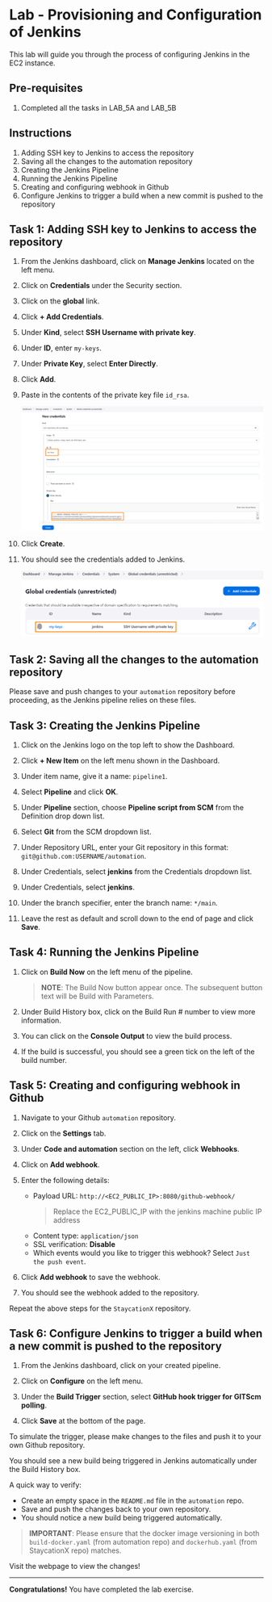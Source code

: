 # Lab - Provisioning and Configuration of Jenkins

This lab will guide you through the process of configuring Jenkins in the EC2 instance.

## Pre-requisites
1. Completed all the tasks in LAB_5A and LAB_5B


## Instructions
1. Adding SSH key to Jenkins to access the repository
2. Saving all the changes to the automation repository
3. Creating the Jenkins Pipeline
4. Running the Jenkins Pipeline
5. Creating and configuring webhook in Github
6. Configure Jenkins to trigger a build when a new commit is pushed to the repository


## Task 1: Adding SSH key to Jenkins to access the repository

1. From the Jenkins dashboard, click on **Manage Jenkins** located on the left menu.

2. Click on **Credentials** under the Security section.

3. Click on the **global** link.

4. Click **+ Add Credentials**.

5. Under **Kind**, select **SSH Username with private key**.

6. Under **ID**, enter `my-keys`.

7. Under **Private Key**, select **Enter Directly**.

8. Click **Add**.

9. Paste in the contents of the private key file `id_rsa`.

   ![](images/lab5C/jenkins-add-private-key.png)

10. Click **Create**.
    
11. You should see the credentials added to Jenkins.

    ![](images/lab5C/jenkins-credentials-added.png)


## Task 2: Saving all the changes to the automation repository

Please save and push changes to your `automation` repository before proceeding, as the Jenkins pipeline relies on these files.

## Task 3: Creating the Jenkins Pipeline

1. Click on the Jenkins logo on the top left to show the Dashboard.

2. Click **+ New Item** on the left menu shown in the Dashboard.

3. Under item name, give it a name: `pipeline1`.

4. Select **Pipeline** and click **OK**.

5. Under **Pipeline** section, choose **Pipeline script from SCM** from the Definition drop down list.

6. Select **Git** from the SCM dropdown list.

7. Under Repository URL, enter your Git repository in this format: `git@github.com:USERNAME/automation`.

8. Under Credentials, select **jenkins** from the Credentials dropdown list.

9. Under Credentials, select **jenkins**.

10. Under the branch specifier, enter the branch name: `*/main`.

11. Leave the rest as default and scroll down to the end of page and click **Save**.


## Task 4: Running the Jenkins Pipeline

1. Click on **Build Now** on the left menu of the pipeline.
   > **NOTE**: The Build Now button appear once. The subsequent button text will be Build with Parameters.

2. Under Build History box, click on the Build Run # number to view more information.

3. You can click on the **Console Output** to view the build process.

4. If the build is successful, you should see a green tick on the left of the build number.


## Task 5: Creating and configuring webhook in Github

1. Navigate to your Github `automation` repository.

2. Click on the **Settings** tab.

3. Under **Code and automation** section on the left, click **Webhooks**.

4. Click on **Add webhook**.

5. Enter the following details:
   - Payload URL: `http://<EC2_PUBLIC_IP>:8080/github-webhook/`
     > Replace the EC2_PUBLIC_IP with the jenkins machine public IP address
   - Content type: `application/json`
   - SSL verification: **Disable**
   - Which events would you like to trigger this webhook? Select `Just the push event`.

6. Click **Add webhook** to save the webhook.

7. You should see the webhook added to the repository.

Repeat the above steps for the `StaycationX` repository.

## Task 6: Configure Jenkins to trigger a build when a new commit is pushed to the repository

1. From the Jenkins dashboard, click on your created pipeline.

2. Click on **Configure** on the left menu.

3. Under the **Build Trigger** section, select **GitHub hook trigger for GITScm polling**.

4. Click **Save** at the bottom of the page.

To simulate the trigger, please make changes to the files and push it to your own Github repository.

You should see a new build being triggered in Jenkins automatically under the Build History box.

A quick way to verify:

*  Create an empty space in the `README.md` file in the `automation` repo.
*  Save and push the changes back to your own repository.
*  You should notice a new build being triggered automatically.

> **IMPORTANT**: Please ensure that the docker image versioning in both `build-docker.yaml` (from automation repo) and `dockerhub.yaml` (from StaycationX repo) matches.


Visit the webpage to view the changes!

---

**Congratulations!** You have completed the lab exercise.